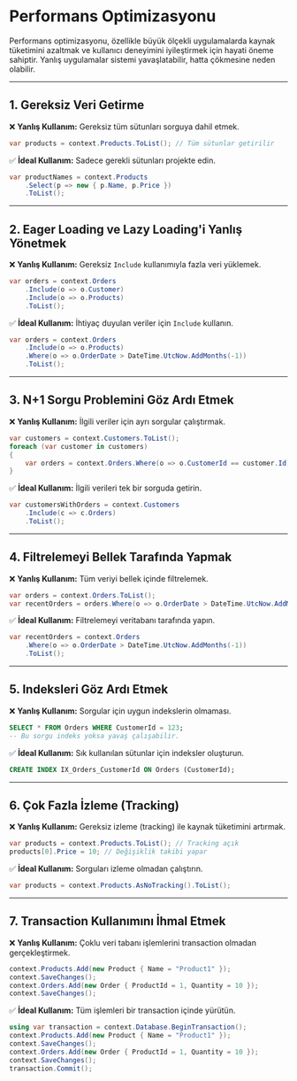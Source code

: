 # Performans Optimizasyonu

Performans optimizasyonu, özellikle büyük ölçekli uygulamalarda kaynak tüketimini azaltmak ve kullanıcı deneyimini iyileştirmek için hayati öneme sahiptir. Yanlış uygulamalar sistemi yavaşlatabilir, hatta çökmesine neden olabilir.

---

## 1. Gereksiz Veri Getirme

❌ **Yanlış Kullanım:** Gereksiz tüm sütunları sorguya dahil etmek.

```csharp
var products = context.Products.ToList(); // Tüm sütunlar getirilir
```

✅ **İdeal Kullanım:** Sadece gerekli sütunları projekte edin.

```csharp
var productNames = context.Products
    .Select(p => new { p.Name, p.Price })
    .ToList();
```

---

## 2. Eager Loading ve Lazy Loading'i Yanlış Yönetmek

❌ **Yanlış Kullanım:** Gereksiz `Include` kullanımıyla fazla veri yüklemek.

```csharp
var orders = context.Orders
    .Include(o => o.Customer)
    .Include(o => o.Products)
    .ToList();
```

✅ **İdeal Kullanım:** İhtiyaç duyulan veriler için `Include` kullanın.

```csharp
var orders = context.Orders
    .Include(o => o.Products)
    .Where(o => o.OrderDate > DateTime.UtcNow.AddMonths(-1))
    .ToList();
```

---

## 3. N+1 Sorgu Problemini Göz Ardı Etmek

❌ **Yanlış Kullanım:** İlgili veriler için ayrı sorgular çalıştırmak.

```csharp
var customers = context.Customers.ToList();
foreach (var customer in customers)
{
    var orders = context.Orders.Where(o => o.CustomerId == customer.Id).ToList();
}
```

✅ **İdeal Kullanım:** İlgili verileri tek bir sorguda getirin.

```csharp
var customersWithOrders = context.Customers
    .Include(c => c.Orders)
    .ToList();
```

---

## 4. Filtrelemeyi Bellek Tarafında Yapmak

❌ **Yanlış Kullanım:** Tüm veriyi bellek içinde filtrelemek.

```csharp
var orders = context.Orders.ToList();
var recentOrders = orders.Where(o => o.OrderDate > DateTime.UtcNow.AddMonths(-1));
```

✅ **İdeal Kullanım:** Filtrelemeyi veritabanı tarafında yapın.

```csharp
var recentOrders = context.Orders
    .Where(o => o.OrderDate > DateTime.UtcNow.AddMonths(-1))
    .ToList();
```

---

## 5. Indeksleri Göz Ardı Etmek

❌ **Yanlış Kullanım:** Sorgular için uygun indekslerin olmaması.

```sql
SELECT * FROM Orders WHERE CustomerId = 123;
-- Bu sorgu indeks yoksa yavaş çalışabilir.
```

✅ **İdeal Kullanım:** Sık kullanılan sütunlar için indeksler oluşturun.

```sql
CREATE INDEX IX_Orders_CustomerId ON Orders (CustomerId);
```

---

## 6. Çok Fazla İzleme (Tracking)

❌ **Yanlış Kullanım:** Gereksiz izleme (tracking) ile kaynak tüketimini artırmak.

```csharp
var products = context.Products.ToList(); // Tracking açık
products[0].Price = 10; // Değişiklik takibi yapar
```

✅ **İdeal Kullanım:** Sorguları izleme olmadan çalıştırın.

```csharp
var products = context.Products.AsNoTracking().ToList();
```

---

## 7. Transaction Kullanımını İhmal Etmek

❌ **Yanlış Kullanım:** Çoklu veri tabanı işlemlerini transaction olmadan gerçekleştirmek.

```csharp
context.Products.Add(new Product { Name = "Product1" });
context.SaveChanges();
context.Orders.Add(new Order { ProductId = 1, Quantity = 10 });
context.SaveChanges();
```

✅ **İdeal Kullanım:** Tüm işlemleri bir transaction içinde yürütün.

```csharp
using var transaction = context.Database.BeginTransaction();
context.Products.Add(new Product { Name = "Product1" });
context.SaveChanges();
context.Orders.Add(new Order { ProductId = 1, Quantity = 10 });
context.SaveChanges();
transaction.Commit();
```